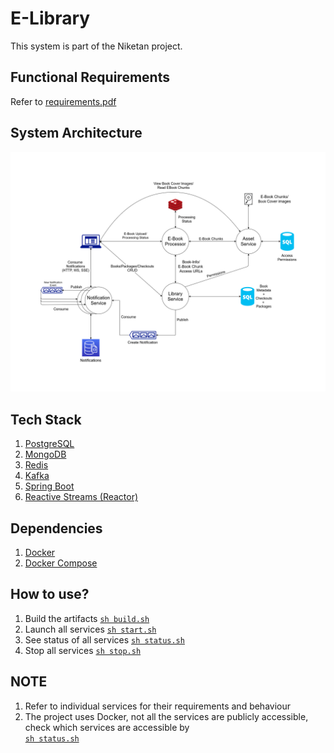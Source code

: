 # E-Library

This system is part of the Niketan project.

## Functional Requirements
Refer to [requirements.pdf](./requirements.pdf)

## System Architecture
![architectural_diagram.png](./architectural_diagram.png)


## Tech Stack
1. [PostgreSQL](https://www.postgresql.org/)
2. [MongoDB](https://www.mongodb.com/)
3. [Redis](https://redis.io/)
4. [Kafka](https://kafka.apache.org/)
5. [Spring Boot](https://spring.io/projects/spring-boot)
6. [Reactive Streams (Reactor)](https://projectreactor.io/)

## Dependencies
1. [Docker](https://docs.docker.com/get-docker/)
2. [Docker Compose](https://docs.docker.com/compose/install/)
## How to use?
1. Build the artifacts [`sh build.sh`](./build.sh)
2. Launch all services [`sh start.sh`](./start.sh)
3. See status of all services [`sh status.sh`](./status.sh)
4. Stop all services [`sh stop.sh`](./stop.sh)

## NOTE
1. Refer to individual services for their 
requirements and behaviour
2. The project uses Docker, not all the services are publicly accessible,
check which services are accessible by 
\
    [`sh status.sh`](./status.sh)